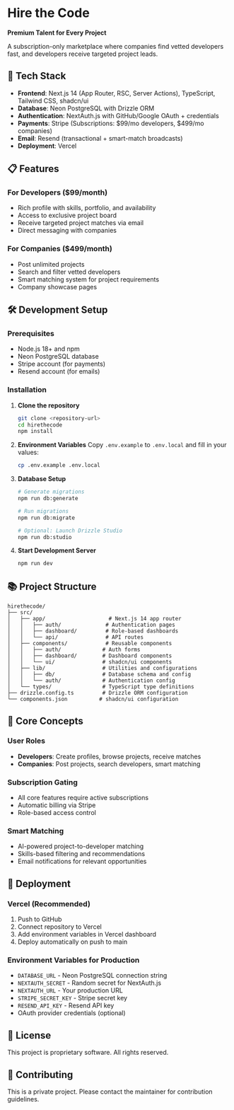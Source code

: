 # Hire the Code

**Premium Talent for Every Project**

A subscription-only marketplace where companies find vetted developers fast, and developers receive targeted project leads.

## 🚀 Tech Stack

- **Frontend**: Next.js 14 (App Router, RSC, Server Actions), TypeScript, Tailwind CSS, shadcn/ui
- **Database**: Neon PostgreSQL with Drizzle ORM
- **Authentication**: NextAuth.js with GitHub/Google OAuth + credentials
- **Payments**: Stripe (Subscriptions: $99/mo developers, $499/mo companies)
- **Email**: Resend (transactional + smart-match broadcasts)
- **Deployment**: Vercel

## 📋 Features

### For Developers ($99/month)
- Rich profile with skills, portfolio, and availability
- Access to exclusive project board
- Receive targeted project matches via email
- Direct messaging with companies

### For Companies ($499/month)
- Post unlimited projects
- Search and filter vetted developers
- Smart matching system for project requirements
- Company showcase pages

## 🛠️ Development Setup

### Prerequisites
- Node.js 18+ and npm
- Neon PostgreSQL database
- Stripe account (for payments)
- Resend account (for emails)

### Installation

1. **Clone the repository**
   ```bash
   git clone <repository-url>
   cd hirethecode
   npm install
   ```

2. **Environment Variables**
   Copy `.env.example` to `.env.local` and fill in your values:
   ```bash
   cp .env.example .env.local
   ```

3. **Database Setup**
   ```bash
   # Generate migrations
   npm run db:generate
   
   # Run migrations
   npm run db:migrate
   
   # Optional: Launch Drizzle Studio
   npm run db:studio
   ```

4. **Start Development Server**
   ```bash
   npm run dev
   ```

## 📚 Project Structure

```
hirethecode/
├── src/
│   ├── app/                    # Next.js 14 app router
│   │   ├── auth/              # Authentication pages
│   │   ├── dashboard/         # Role-based dashboards
│   │   └── api/               # API routes
│   ├── components/            # Reusable components
│   │   ├── auth/             # Auth forms
│   │   ├── dashboard/        # Dashboard components
│   │   └── ui/               # shadcn/ui components
│   ├── lib/                  # Utilities and configurations
│   │   ├── db/               # Database schema and config
│   │   └── auth/             # Authentication config
│   └── types/                # TypeScript type definitions
├── drizzle.config.ts         # Drizzle ORM configuration
└── components.json          # shadcn/ui configuration
```

## 🎯 Core Concepts

### User Roles
- **Developers**: Create profiles, browse projects, receive matches
- **Companies**: Post projects, search developers, smart matching

### Subscription Gating
- All core features require active subscriptions
- Automatic billing via Stripe
- Role-based access control

### Smart Matching
- AI-powered project-to-developer matching
- Skills-based filtering and recommendations
- Email notifications for relevant opportunities

## 🚢 Deployment

### Vercel (Recommended)
1. Push to GitHub
2. Connect repository to Vercel
3. Add environment variables in Vercel dashboard
4. Deploy automatically on push to main

### Environment Variables for Production
- `DATABASE_URL` - Neon PostgreSQL connection string
- `NEXTAUTH_SECRET` - Random secret for NextAuth.js
- `NEXTAUTH_URL` - Your production URL
- `STRIPE_SECRET_KEY` - Stripe secret key
- `RESEND_API_KEY` - Resend API key
- OAuth provider credentials (optional)

## 📄 License

This project is proprietary software. All rights reserved.

## 🤝 Contributing

This is a private project. Please contact the maintainer for contribution guidelines.